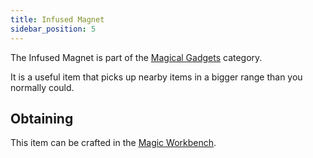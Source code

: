 ```yaml
---
title: Infused Magnet
sidebar_position: 5
---
```


The Infused Magnet is part of the [Magical Gadgets](Magical-Gadgets.md) category.  

It is a useful item that picks up nearby items in a bigger range than you normally could.

## Obtaining

This item can be crafted in the [Magic Workbench](../Basic-Machines/Magic-Workbench.md).
